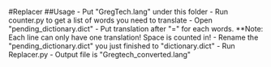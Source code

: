 #Replacer
##Usage
	- Put "GregTech.lang" under this folder
	- Run counter.py to get a list of words you need to translate
	- Open "pending_dictionary.dict"
	- Put translation after "=" for each words. **Note: Each line can only have one translation! Space is counted in!
	- Rename the "pending_dictionary.dict" you just finished to "dictionary.dict"
	- Run Replacer.py
	- Output file is "Gregtech_converted.lang"